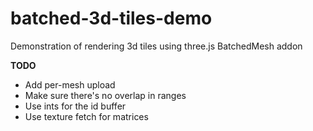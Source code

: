 # batched-3d-tiles-demo

Demonstration of rendering 3d tiles using three.js BatchedMesh addon


**TODO**
- Add per-mesh upload
- Make sure there's no overlap in ranges
- Use ints for the id buffer
- Use texture fetch for matrices